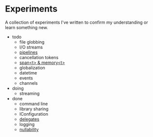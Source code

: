 # Experiments

A collection of experiments I've written to confirm my understanding or learn something new.

- todo
  - file globbing
  - I/O streams
  - [pipelines](https://learn.microsoft.com/en-us/dotnet/standard/io/pipelines)
  - cancellation tokens
  - [span\<t\> & memory\<t\>](https://learn.microsoft.com/en-us/dotnet/standard/memory-and-spans/memory-t-usage-guidelines)
  - globalization
  - datetime
  - events
  - channels
- doing
  - streaming
- done
  - command line
  - library sharing
  - IConfiguration
  - [delegates](https://learn.microsoft.com/en-US/dotnet/csharp/programming-guide/delegates/)
  - logging
  - [nullability](https://learn.microsoft.com/en-us/dotnet/csharp/nullable-references)
